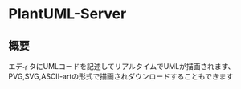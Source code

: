 # PlantUML-Server

## 概要
エディタにUMLコードを記述してリアルタイムでUMLが描画されます、
PVG,SVG,ASCII-artの形式で描画されダウンロードすることもできます
